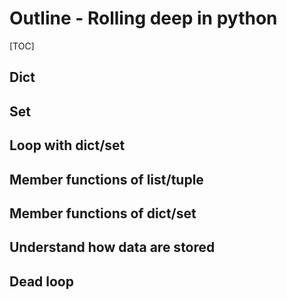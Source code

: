 # Outline - Rolling deep in python

[TOC]
## Dict

## Set

## Loop with dict/set

## Member functions of list/tuple

## Member functions of dict/set

## Understand how data are stored

## Dead loop